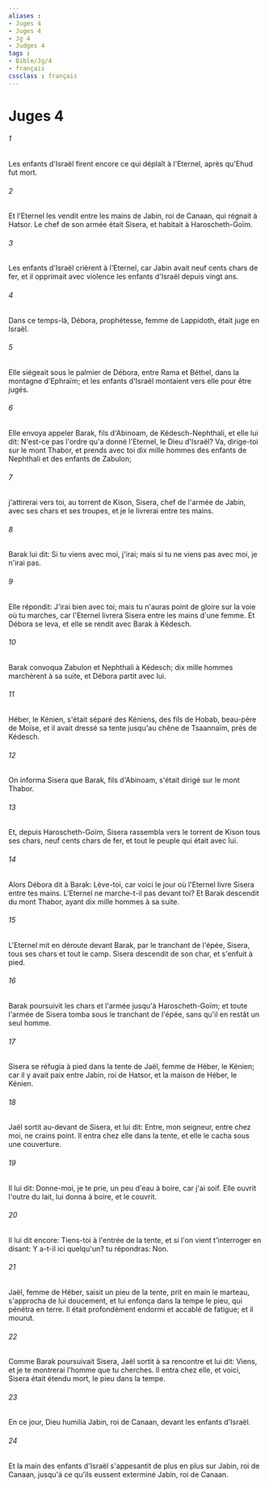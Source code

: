 ```yaml
---
aliases : 
- Juges 4
- Juges 4
- Jg 4
- Judges 4
tags : 
- Bible/Jg/4
- français
cssclass : français
---
```


# Juges 4

###### 1
Les enfants d'Israël firent encore ce qui déplaît à l'Eternel, après qu'Ehud fut mort.
###### 2
Et l'Eternel les vendit entre les mains de Jabin, roi de Canaan, qui régnait à Hatsor. Le chef de son armée était Sisera, et habitait à Haroscheth-Goïm.
###### 3
Les enfants d'Israël crièrent à l'Eternel, car Jabin avait neuf cents chars de fer, et il opprimait avec violence les enfants d'Israël depuis vingt ans.
###### 4
Dans ce temps-là, Débora, prophétesse, femme de Lappidoth, était juge en Israël.
###### 5
Elle siégeait sous le palmier de Débora, entre Rama et Béthel, dans la montagne d'Ephraïm; et les enfants d'Israël montaient vers elle pour être jugés.
###### 6
Elle envoya appeler Barak, fils d'Abinoam, de Kédesch-Nephthali, et elle lui dit: N'est-ce pas l'ordre qu'a donné l'Eternel, le Dieu d'Israël? Va, dirige-toi sur le mont Thabor, et prends avec toi dix mille hommes des enfants de Nephthali et des enfants de Zabulon;
###### 7
j'attirerai vers toi, au torrent de Kison, Sisera, chef de l'armée de Jabin, avec ses chars et ses troupes, et je le livrerai entre tes mains.
###### 8
Barak lui dit: Si tu viens avec moi, j'irai; mais si tu ne viens pas avec moi, je n'irai pas.
###### 9
Elle répondit: J'irai bien avec toi; mais tu n'auras point de gloire sur la voie où tu marches, car l'Eternel livrera Sisera entre les mains d'une femme. Et Débora se leva, et elle se rendit avec Barak à Kédesch.
###### 10
Barak convoqua Zabulon et Nephthali à Kédesch; dix mille hommes marchèrent à sa suite, et Débora partit avec lui.
###### 11
Héber, le Kénien, s'était séparé des Kéniens, des fils de Hobab, beau-père de Moïse, et il avait dressé sa tente jusqu'au chêne de Tsaannaïm, près de Kédesch.
###### 12
On informa Sisera que Barak, fils d'Abinoam, s'était dirigé sur le mont Thabor.
###### 13
Et, depuis Haroscheth-Goïm, Sisera rassembla vers le torrent de Kison tous ses chars, neuf cents chars de fer, et tout le peuple qui était avec lui.
###### 14
Alors Débora dit à Barak: Lève-toi, car voici le jour où l'Eternel livre Sisera entre tes mains. L'Eternel ne marche-t-il pas devant toi? Et Barak descendit du mont Thabor, ayant dix mille hommes à sa suite.
###### 15
L'Eternel mit en déroute devant Barak, par le tranchant de l'épée, Sisera, tous ses chars et tout le camp. Sisera descendit de son char, et s'enfuit à pied.
###### 16
Barak poursuivit les chars et l'armée jusqu'à Haroscheth-Goïm; et toute l'armée de Sisera tomba sous le tranchant de l'épée, sans qu'il en restât un seul homme.
###### 17
Sisera se réfugia à pied dans la tente de Jaël, femme de Héber, le Kénien; car il y avait paix entre Jabin, roi de Hatsor, et la maison de Héber, le Kénien.
###### 18
Jaël sortit au-devant de Sisera, et lui dit: Entre, mon seigneur, entre chez moi, ne crains point. Il entra chez elle dans la tente, et elle le cacha sous une couverture.
###### 19
Il lui dit: Donne-moi, je te prie, un peu d'eau à boire, car j'ai soif. Elle ouvrit l'outre du lait, lui donna à boire, et le couvrit.
###### 20
Il lui dit encore: Tiens-toi à l'entrée de la tente, et si l'on vient t'interroger en disant: Y a-t-il ici quelqu'un? tu répondras: Non.
###### 21
Jaël, femme de Héber, saisit un pieu de la tente, prit en main le marteau, s'approcha de lui doucement, et lui enfonça dans la tempe le pieu, qui pénétra en terre. Il était profondément endormi et accablé de fatigue; et il mourut.
###### 22
Comme Barak poursuivait Sisera, Jaël sortit à sa rencontre et lui dit: Viens, et je te montrerai l'homme que tu cherches. Il entra chez elle, et voici, Sisera était étendu mort, le pieu dans la tempe.
###### 23
En ce jour, Dieu humilia Jabin, roi de Canaan, devant les enfants d'Israël.
###### 24
Et la main des enfants d'Israël s'appesantit de plus en plus sur Jabin, roi de Canaan, jusqu'à ce qu'ils eussent exterminé Jabin, roi de Canaan.
